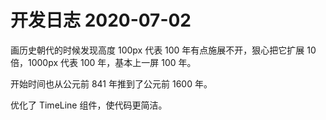 # 开发日志 2020-07-02

画历史朝代的时候发现高度 100px 代表 100 年有点施展不开，狠心把它扩展 10 倍，1000px 代表 100 年，基本上一屏 100 年。

开始时间也从公元前 841 年推到了公元前 1600 年。

优化了 TimeLine 组件，使代码更简洁。
